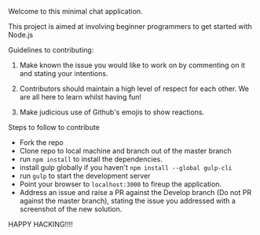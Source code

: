 Welcome to this minimal chat application.

This project is aimed at involving beginner programmers to get started with Node.js

Guidelines to contributing:

1. Make known the issue you would like to work on by commenting on it and stating your intentions.

2. Contributors should maintain a high level of respect for each other. We are all here to learn whilst having fun!

3. Make judicious use of Github's emojis to show reactions.

Steps to follow to contribute

- Fork the repo
- Clone repo to local machine and branch out of the master branch
- run ```npm install``` to install the dependencies.
- install gulp globally if you haven't ```npm install --global gulp-cli```
- run ```gulp``` to start the development server
- Point your browser to ```localhost:3000``` to fireup the application.
- Address an issue and raise a PR against the Develop branch (Do not PR against the master branch), stating the issue you addressed with a screenshot of the new solution.



HAPPY HACKING!!!!
